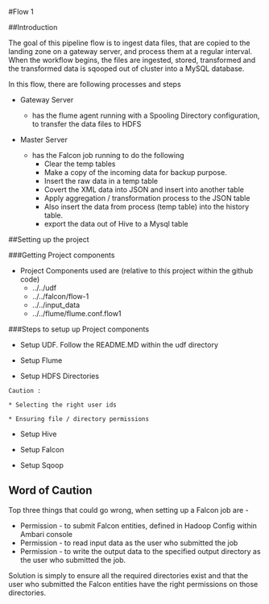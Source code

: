 #Flow 1 

##Introduction

The goal of this pipeline flow is to ingest data files, that are copied to the landing zone on a gateway server, and process them at a regular interval. When the workflow begins, the files are ingested, stored, transformed and the transformed data is sqooped out of cluster into a MySQL database. 

In this flow, there are following processes and steps 

* Gateway Server
	* has the flume agent running with a Spooling Directory configuration, to transfer the data files to HDFS
	
* Master Server 
	* has the Falcon job running to do the following	
		* Clear the temp tables
		* Make a copy of the incoming data for backup purpose. 
		* Insert the raw data in a temp table
		* Covert the XML data into JSON and insert into another table 
		* Apply aggregation / transformation process to the JSON table 
		* Also insert the data from process (temp table) into the history table.
		* export the data out of Hive to a Mysql table

##Setting up the project		

###Getting Project components

* Project Components used are (relative to this project within the github code) 
	* ../../udf
	* ../../falcon/flow-1
	* ../../input_data
	* ../../flume/flume.conf.flow1
	

###Steps to setup up Project components

* Setup UDF. Follow the README.MD within the udf directory

* Setup Flume

* Setup HDFS Directories

```
Caution : 

* Selecting the right user ids

* Ensuring file / directory permissions

```

* Setup Hive

* Setup Falcon

* Setup Sqoop



## Word of Caution 

Top three things that could go wrong, when setting up a Falcon job are - 

* Permission - to submit Falcon entities, defined in Hadoop Config within Ambari console
* Permission - to read input data as the user who submitted the job
* Permission - to write the output data to the specified output directory as the user who submitted the job. 

Solution is simply to ensure all the required directories exist and that the user who submitted the Falcon entities have the right permissions on those directories. 